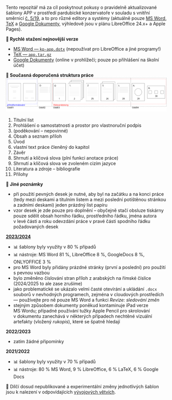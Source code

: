 Tento repozitář má za cíl poskytnout pokusy o&nbsp;pravidelně aktualizované šablony APP
v&nbsp;prostředí pardubické konzervatoře v&nbsp;souladu s&nbsp;vnitřní směrnicí
[č.&nbsp;5/19](https://www.konzervatorpardubice.eu/studium/absolutorium/směrnice-519-absolventské-písemné-práce),
a&nbsp;to pro různé editory a&nbsp;systémy (aktuálně pouze
[MS Word](https://github.com/jhlade/KP-APP/tree/master/Microsoft%20Word),
[TeX](https://github.com/jhlade/KP-APP/tree/master/TeX) a&nbsp;[Google Dokumenty](https://github.com/jhlade/KP-APP/tree/master/Google%20Docs),
výhledově jsou v&nbsp;plánu LibreOffice 24.x+ a&nbsp;Apple Pages).

**:paperclip: Rychlé stažení nejnovější verze**
* [MS Word &mdash; `kp-app.dotx`](./Microsoft%20Word/kp-app.dotx?raw=true) (nepoužívat pro LibreOffice a&nbsp;jiné programy!)
* [TeX &mdash; `app.tar.gz`](./TeX/app.tar.gz?raw=true)
* [Google Dokumenty](https://docs.google.com/document/d/1oDXDRmXK_mN3aCsDoc5Fa4H7s_K45u-Lzg_K3_hfP7M/edit?usp=sharing) (online v&nbsp;prohlížeči; pouze po přihlášení na školní účet)

**:orange_book: Současná doporučená struktura práce**
![Doporučená struktura APP](https://github.com/jhlade/KP-APP/blob/assets/struktura/diagram-app.svg?raw=true)

1. Titulní list
2. Prohlášení o&nbsp;samostatnosti a&nbsp;prostor pro vlastnoruční podpis
3. (poděkování &ndash; nepovinné)
4. Obsah a&nbsp;seznam příloh
5. Úvod
6. vlastní text práce členěný do&nbsp;kapitol
7. Závěr
6. Shrnutí a&nbsp;klíčová slova (plní funkci anotace práce)
7. Shrnutí a&nbsp;klíčová slova ve&nbsp;zvoleném cizím jazyce
8. Literatura a&nbsp;zdroje &ndash; bibliografie
7. Přílohy

**:memo: Jiné poznámky**
* při použití pevných desek je nutné, aby byl na začátku a&nbsp;na konci práce
(tedy mezi deskami a&nbsp;titulním listem a&nbsp;mezi poslední potištěnou
stránkou a&nbsp;zadními deskami) jeden prázdný list papíru
* vzor desek je zde pouze pro&nbsp;doplnění &ndash; obyčejně stačí obsluze
tiskárny pouze sdělit obsah horního řádku, prostředního řádku, jména autora
v&nbsp;levé části a&nbsp;roku odevzdání práce v&nbsp;pravé části spodního řádku
požadovaných desek

**[2023/2024](https://github.com/jhlade/KP-APP/blob/master/statistiky/2023-2034.md)**
* :bar_chart: šablony byly využity v&nbsp;80&nbsp;% případů
* :bar_chart: nástroje: MS Word 81&nbsp;%, LibreOffice 8&nbsp;%, GoogleDocs 8&nbsp;%, ONLYOFFICE 3&nbsp;%
* pro MS&nbsp;Word byly přidány prázdné stránky (první a&nbsp;poslední) pro použití
s&nbsp;pevnou vazbou
* bylo změněno číslování stran příloh z&nbsp;arabských na římské číslice
(2024/2025 to ale zase zrušíme)
* jako problematické se ukázalo velmi časté otevírání a&nbsp;ukládání `.docx`
souborů v&nbsp;nevhodných programech, zejména v&nbsp;cloudových
prostředích &mdash; používejte pro ně pouze MS&nbsp;Word a&nbsp;funkci *Revize:
sledování změn*
* stejným způsobem dokumenty poněkud kontaminuje iPad verze MS&nbsp;Wordu;
případné používání tužky Apple Pencil pro skrolování v&nbsp;dokumentu zanechává
v&nbsp;některých případech nechtěné vizuální artefakty (vložený *rukopis*), které
se špatně hledají

**2022/2023**
* zatím žádné připomínky

**2021/2022**
* :bar_chart: šablony byly využity v&nbsp;70&nbsp;% případů
* :bar_chart: nástroje: 80&nbsp;% MS Word, 9&nbsp;% LibreOffice, 6&nbsp;% LaTeX,
6&nbsp;% Google Docs

:lollipop: Dílčí dosud nepublikované a&nbsp;experimentální změny jednotlivých
šablon jsou k&nbsp;nalezení v&nbsp;odpovídajících
[vývojových větvích](https://github.com/jhlade/KP-APP/branches).
